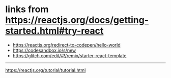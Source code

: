 # links from https://reactjs.org/docs/getting-started.html#try-react

- https://reactjs.org/redirect-to-codepen/hello-world
- https://codesandbox.io/s/new
- https://glitch.com/edit/#!/remix/starter-react-template

---
https://reactjs.org/tutorial/tutorial.html
